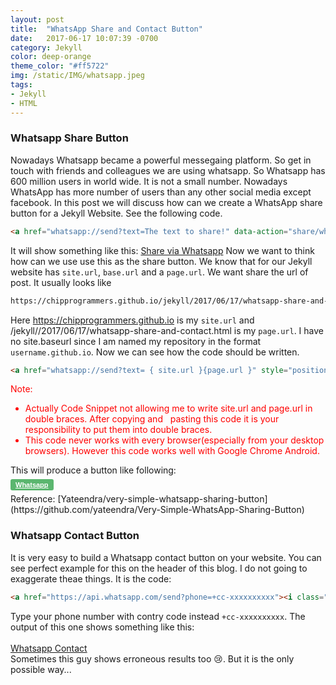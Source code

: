 ```yaml
---
layout: post
title:  "WhatsApp Share and Contact Button"
date:   2017-06-17 10:07:39 -0700
category: Jekyll
color: deep-orange
theme_color: "#ff5722"
img: /static/IMG/whatsapp.jpeg
tags: 
- Jekyll
- HTML
---
```

### Whatsapp Share Button
Nowadays Whatsapp became a powerful messegaing platform. So get in touch with friends and colleagues we are using whatsapp. So Whatsapp has 600 million users in world wide. It is not a small number. Nowadays WhatsApp has more number of users than any other social media except facebook. In this post we will discuss how can we create a WhatsApp share button for a Jekyll Website. See the following code.
```markdown
<a href="whatsapp://send?text=The text to share!" data-action="share/whatsapp/share">Share via Whatsapp</a>
```
It will show something like this:
<a href="whatsapp://send?text=The text to share!" data-action="share/whatsapp/share">Share via Whatsapp</a>
Now we want to think how can we use use this as the share button. We know that for our Jekyll website has `site.url`, `base.url` and a `page.url`. We want share the url of post. It usually looks like 
```markdown
https://chipprogrammers.github.io/jekyll/2017/06/17/whatsapp-share-and-contact.html
```
Here https://chipprogrammers.github.io is my `site.url` and /jekyll//2017/06/17/whatsapp-share-and-contact.html is my `page.url`. I have no site.baseurl since I am named my repository in the format `username.github.io`. Now we can see how the code should be written.
```markdown
<a href="whatsapp://send?text= { site.url }{page.url }" style="position: relative; top: -8px; padding: 3px 8px 3px 8px;color: #fff;font-size: 11px;font-weight: bold;font-family: Helvetica, Arial, sans-serif;background-color: #5bb66f;border-radius: 3px;"><i class="fa fa-whatsapp" aria-hidden="true"></i> Whatsapp</a>
```
<font color="red">Note: 
<ul> <li>Actually Code Snippet not allowing me to write site.url and page.url in double braces. After copying and   pasting this code it is your responsibility to put them into double braces.</li>
<li> This code never works with every browser(especially from your desktop browsers). However this code works well with Google Chrome Android.</li>
</ul>
</font>
This will produce a button like following:<br /><br />
<a href="whatsapp://send?text={{site.url}}{{ page.url }}" style="position: relative; top: -8px; padding: 3px 8px 3px 8px;color: #fff;font-size: 11px;font-weight: bold;font-family: Helvetica, Arial, sans-serif;background-color: #5bb66f;border-radius: 3px;"><i class="fa fa-whatsapp" aria-hidden="true"></i> Whatsapp</a><br />
Reference: [Yateendra/very-simple-whatsapp-sharing-button](https://github.com/yateendra/Very-Simple-WhatsApp-Sharing-Button)

### Whatsapp Contact Button
It is very easy to build a Whatsapp contact button on your website. You can see perfect example for this on the header of this blog. I do not going to exaggerate theae things. It is the code:
```markdown
<a href="https://api.whatsapp.com/send?phone=+cc-xxxxxxxxxx"><i class="fa fa-whatsapp"></i>Whatsapp Contact</a>
```
Type your phone number with contry code instead `+cc-xxxxxxxxxx`. The output of this one shows something like this:<br /><br />
<a href="https://api.whatsapp.com/send?phone=+91-8281618806"><i class="fa fa-whatsapp"></i> Whatsapp Contact</a>
<br />
Sometimes this guy shows erroneous results too 😢. But it is the only possible way...<br />
